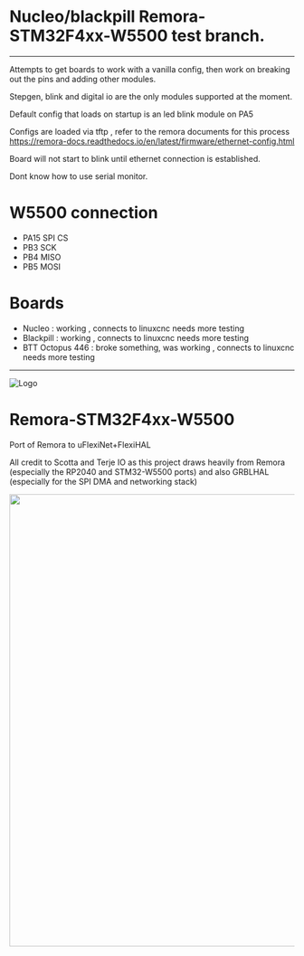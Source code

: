 # Nucleo/blackpill Remora-STM32F4xx-W5500 test branch. 
------------------------------------------

Attempts to get boards to work with a vanilla config, then work on breaking out the pins and adding other modules.

Stepgen, blink and digital io are the only modules supported at the moment. 

Default config that loads on startup is an led blink module on PA5

Configs are loaded via tftp , refer to the remora documents for this process
https://remora-docs.readthedocs.io/en/latest/firmware/ethernet-config.html

Board will not start to blink until ethernet connection is established. 

Dont know how to use serial monitor. 

# W5500 connection


 - PA15 SPI CS
 - PB3 SCK
 - PB4  MISO
 - PB5 MOSI


# Boards
- Nucleo : working , connects to linuxcnc needs more testing
- Blackpill : working , connects to linuxcnc needs more testing
- BTT Octopus 446 : broke something, was working , connects to linuxcnc needs more testing 


------------------------------------------

![Logo](/readme_images/logo_sm.jpg)
# Remora-STM32F4xx-W5500
Port of Remora to uFlexiNet+FlexiHAL

All credit to Scotta and Terje IO as this project draws heavily from Remora (especially the RP2040 and STM32-W5500 ports) and also GRBLHAL (especially for the SPI DMA and networking stack)

<img src="/readme_images/Board_installed.jpg" width="800">
